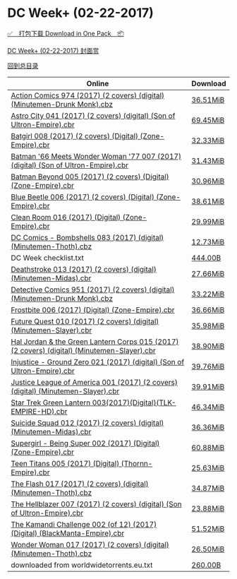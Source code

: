 # DC Week+ (02-22-2017)

[✅&emsp;打包下载 Download in One Pack&emsp;📦](https://pan.baidu.com/s/1pL9OKAJ)

[DC Week+ (02-22-2017) 封面赏](/https://github.com/alicewish/markdown/blob/master/cover/DC-Week-02-22-2017-Covers.md)



[回到总目录](https://github.com/alicewish/markdown/blob/master/Catalogs.md)



Online | Download
--- | ---
[Action Comics 974 (2017) (2 covers) (digital) (Minutemen-Drunk Monk).cbz](https://github.com/alicewish/markdown/blob/master/comic/Action-Comics-974-2017-2-covers-digital-Minutemen-Drunk-Monk-cbz.md) | [36.51MiB](https://pan.baidu.com/s/1pL9OKAJ#list/path=%2FDC%20Week%202017%20Q1%2FDC%20Week%2B%20%2802-22-2017%29%2F%E3%82%A4%E3%82%A2%E3%82%BD%E3%82%B9%E3%82%A6%E3%82%A2%E3%82%B9%E3%82%A4%E3%82%A6%E3%82%AA%E3%82%B7%E3%82%B1%E3%82%A8%E3%82%BF%E3%82%A8%E3%82%A8%E3%82%A8%E3%82%AA%E3%82%AB%E3%82%AA%E3%82%BB%E3%82%BB%E3%82%B1%E3%82%BD%E3%82%B1%E3%82%BB%E3%82%B3%E3%82%B9%E3%82%AA%E3%82%A8%E3%82%A4%E3%82%BF&parentPath=%2FDC%20Week%202017%20Q1)
[Astro City 041 (2017) (2 covers) (digital) (Son of Ultron-Empire).cbr](https://github.com/alicewish/markdown/blob/master/comic/Astro-City-041-2017-2-covers-digital-Son-of-Ultron-Empire-cbr.md) | [69.45MiB](https://pan.baidu.com/s/1pL9OKAJ#list/path=%2FDC%20Week%202017%20Q1%2FDC%20Week%2B%20%2802-22-2017%29%2F%E3%82%AA%E3%82%AB%E3%82%A4%E3%82%B9%E3%82%AA%E3%82%B5%E3%82%AA%E3%82%AB%E3%82%BD%E3%82%B7%E3%82%BB%E3%82%A4%E3%82%BF%E3%82%AB%E3%82%AD%E3%82%AA%E3%82%A6%E3%82%B9%E3%82%AF%E3%82%B9%E3%82%A4%E3%82%A4%E3%82%B7%E3%82%B9%E3%82%A2%E3%82%B5%E3%82%B7%E3%82%AA%E3%82%B1%E3%82%B1%E3%82%AF%E3%82%BB&parentPath=%2FDC%20Week%202017%20Q1)
[Batgirl 008 (2017) (2 covers) (Digital) (Zone-Empire).cbr](https://github.com/alicewish/markdown/blob/master/comic/Batgirl-008-2017-2-covers-Digital-Zone-Empire-cbr.md) | [32.33MiB](https://pan.baidu.com/s/1pL9OKAJ#list/path=%2FDC%20Week%202017%20Q1%2FDC%20Week%2B%20%2802-22-2017%29%2F%E3%82%A4%E3%82%B1%E3%82%B9%E3%82%AD%E3%82%B7%E3%82%B1%E3%82%AD%E3%82%BD%E3%82%AB%E3%82%B9%E3%82%B9%E3%82%AB%E3%82%B3%E3%82%AF%E3%82%BB%E3%82%A6%E3%82%B5%E3%82%A8%E3%82%B7%E3%82%A6%E3%82%A6%E3%82%B7%E3%82%BB%E3%82%B9%E3%82%AD%E3%82%A2%E3%82%A8%E3%82%AD%E3%82%A6%E3%82%AF%E3%82%B9%E3%82%B9&parentPath=%2FDC%20Week%202017%20Q1)
[Batman '66 Meets Wonder Woman '77 007 (2017) (digital) (Son of Ultron-Empire).cbr](https://github.com/alicewish/markdown/blob/master/comic/Batman-66-Meets-Wonder-Woman-77-007-2017-digital-Son-of-Ultron-Empire-cbr.md) | [31.43MiB](https://pan.baidu.com/s/1pL9OKAJ#list/path=%2FDC%20Week%202017%20Q1%2FDC%20Week%2B%20%2802-22-2017%29%2F%E3%82%AD%E3%82%BD%E3%82%AB%E3%82%AA%E3%82%AA%E3%82%A8%E3%82%B7%E3%82%AD%E3%82%BF%E3%82%A2%E3%82%A2%E3%82%B1%E3%82%B7%E3%82%B5%E3%82%B1%E3%82%B3%E3%82%B3%E3%82%AF%E3%82%A4%E3%82%A6%E3%82%A8%E3%82%A8%E3%82%B5%E3%82%AB%E3%82%B3%E3%82%A2%E3%82%BD%E3%82%AA%E3%82%B5%E3%82%B5%E3%82%AF%E3%82%A6&parentPath=%2FDC%20Week%202017%20Q1)
[Batman Beyond 005 (2017) (2 covers) (Digital) (Zone-Empire).cbr](https://github.com/alicewish/markdown/blob/master/comic/Batman-Beyond-005-2017-2-covers-Digital-Zone-Empire-cbr.md) | [30.96MiB](https://pan.baidu.com/s/1pL9OKAJ#list/path=%2FDC%20Week%202017%20Q1%2FDC%20Week%2B%20%2802-22-2017%29%2F%E3%82%B9%E3%82%A4%E3%82%A6%E3%82%A6%E3%82%B7%E3%82%AF%E3%82%BF%E3%82%AB%E3%82%B7%E3%82%B1%E3%82%B7%E3%82%A8%E3%82%A8%E3%82%AD%E3%82%AB%E3%82%AA%E3%82%B9%E3%82%AF%E3%82%AD%E3%82%AB%E3%82%AA%E3%82%B1%E3%82%A6%E3%82%A8%E3%82%BF%E3%82%B9%E3%82%B7%E3%82%AB%E3%82%AF%E3%82%A2%E3%82%AA%E3%82%B3&parentPath=%2FDC%20Week%202017%20Q1)
[Blue Beetle 006 (2017) (2 covers) (Digital) (Zone-Empire).cbr](https://github.com/alicewish/markdown/blob/master/comic/Blue-Beetle-006-2017-2-covers-Digital-Zone-Empire-cbr.md) | [38.61MiB](https://pan.baidu.com/s/1pL9OKAJ#list/path=%2FDC%20Week%202017%20Q1%2FDC%20Week%2B%20%2802-22-2017%29%2F%E3%82%AA%E3%82%AA%E3%82%BF%E3%82%BD%E3%82%AB%E3%82%A4%E3%82%A2%E3%82%A6%E3%82%A6%E3%82%BD%E3%82%A6%E3%82%A8%E3%82%BB%E3%82%AF%E3%82%AA%E3%82%BB%E3%82%BD%E3%82%B7%E3%82%A2%E3%82%A8%E3%82%A2%E3%82%A4%E3%82%A8%E3%82%AA%E3%82%BB%E3%82%AD%E3%82%AA%E3%82%A2%E3%82%A2%E3%82%A2%E3%82%AF%E3%82%B3&parentPath=%2FDC%20Week%202017%20Q1)
[Clean Room 016 (2017) (Digital) (Zone-Empire).cbr](https://github.com/alicewish/markdown/blob/master/comic/Clean-Room-016-2017-Digital-Zone-Empire-cbr.md) | [29.99MiB](https://pan.baidu.com/s/1pL9OKAJ#list/path=%2FDC%20Week%202017%20Q1%2FDC%20Week%2B%20%2802-22-2017%29%2F%E3%82%B3%E3%82%BD%E3%82%BD%E3%82%BB%E3%82%A4%E3%82%A6%E3%82%AD%E3%82%B1%E3%82%AD%E3%82%AF%E3%82%B1%E3%82%B9%E3%82%AD%E3%82%B1%E3%82%BB%E3%82%A8%E3%82%BD%E3%82%A4%E3%82%AF%E3%82%AD%E3%82%AB%E3%82%AB%E3%82%B1%E3%82%A4%E3%82%BD%E3%82%A2%E3%82%A2%E3%82%B1%E3%82%A6%E3%82%BF%E3%82%A8%E3%82%AF&parentPath=%2FDC%20Week%202017%20Q1)
[DC Comics - Bombshells 083 (2017) (digital) (Minutemen-Thoth).cbz](https://github.com/alicewish/markdown/blob/master/comic/DC-Comics-Bombshells-083-2017-digital-Minutemen-Thoth-cbz.md) | [12.73MiB](https://pan.baidu.com/s/1pL9OKAJ#list/path=%2FDC%20Week%202017%20Q1%2FDC%20Week%2B%20%2802-22-2017%29%2F%E3%82%BD%E3%82%AB%E3%82%A4%E3%82%B3%E3%82%A8%E3%82%A6%E3%82%B7%E3%82%AF%E3%82%BB%E3%82%BB%E3%82%BD%E3%82%B3%E3%82%A2%E3%82%B9%E3%82%AF%E3%82%BB%E3%82%A2%E3%82%AA%E3%82%A8%E3%82%AF%E3%82%B3%E3%82%B7%E3%82%AD%E3%82%B9%E3%82%BB%E3%82%A4%E3%82%B1%E3%82%B1%E3%82%B1%E3%82%BD%E3%82%B9%E3%82%AF&parentPath=%2FDC%20Week%202017%20Q1)
DC Week checklist.txt | [444.00B](https://pan.baidu.com/s/1pL9OKAJ#list/path=%2FDC%20Week%202017%20Q1%2FDC%20Week%2B%20%2802-22-2017%29%2F%E3%82%AA%E3%82%A6%E3%82%AB%E3%82%B9%E3%82%A6%E3%82%B5%E3%82%A8%E3%82%BF%E3%82%AF%E3%82%BB%E3%82%AB%E3%82%BD%E3%82%B7%E3%82%A2%E3%82%A4%E3%82%B1%E3%82%BD%E3%82%A6%E3%82%A6%E3%82%B7%E3%82%B7%E3%82%BD%E3%82%A4%E3%82%A2%E3%82%A8%E3%82%B5%E3%82%B5%E3%82%B9%E3%82%A4%E3%82%A8%E3%82%A8%E3%82%A8&parentPath=%2FDC%20Week%202017%20Q1)
[Deathstroke 013 (2017) (2 covers) (digital) (Minutemen-Midas).cbr](https://github.com/alicewish/markdown/blob/master/comic/Deathstroke-013-2017-2-covers-digital-Minutemen-Midas-cbr.md) | [27.66MiB](https://pan.baidu.com/s/1pL9OKAJ#list/path=%2FDC%20Week%202017%20Q1%2FDC%20Week%2B%20%2802-22-2017%29%2F%E3%82%B9%E3%82%A2%E3%82%A6%E3%82%A6%E3%82%BD%E3%82%A6%E3%82%BB%E3%82%AF%E3%82%AF%E3%82%A8%E3%82%B7%E3%82%A8%E3%82%A2%E3%82%BD%E3%82%AD%E3%82%A4%E3%82%AD%E3%82%B9%E3%82%A2%E3%82%A4%E3%82%B3%E3%82%A4%E3%82%AA%E3%82%B3%E3%82%A4%E3%82%AA%E3%82%B3%E3%82%BF%E3%82%BF%E3%82%AF%E3%82%B9%E3%82%AF&parentPath=%2FDC%20Week%202017%20Q1)
[Detective Comics 951 (2017) (2 covers) (digital) (Minutemen-Drunk Monk).cbz](https://github.com/alicewish/markdown/blob/master/comic/Detective-Comics-951-2017-2-covers-digital-Minutemen-Drunk-Monk-cbz.md) | [33.22MiB](https://pan.baidu.com/s/1pL9OKAJ#list/path=%2FDC%20Week%202017%20Q1%2FDC%20Week%2B%20%2802-22-2017%29%2F%E3%82%B1%E3%82%A6%E3%82%AA%E3%82%BD%E3%82%BD%E3%82%B5%E3%82%BF%E3%82%A8%E3%82%B7%E3%82%B3%E3%82%AD%E3%82%BB%E3%82%A4%E3%82%B1%E3%82%AA%E3%82%A8%E3%82%AA%E3%82%AD%E3%82%A8%E3%82%B3%E3%82%BF%E3%82%B7%E3%82%B1%E3%82%AB%E3%82%AB%E3%82%B9%E3%82%A8%E3%82%AF%E3%82%BF%E3%82%A8%E3%82%B7%E3%82%A6&parentPath=%2FDC%20Week%202017%20Q1)
[Frostbite 006 (2017) (Digital) (Zone-Empire).cbr](https://github.com/alicewish/markdown/blob/master/comic/Frostbite-006-2017-Digital-Zone-Empire-cbr.md) | [36.66MiB](https://pan.baidu.com/s/1pL9OKAJ#list/path=%2FDC%20Week%202017%20Q1%2FDC%20Week%2B%20%2802-22-2017%29%2F%E3%82%AA%E3%82%A4%E3%82%B7%E3%82%B9%E3%82%B9%E3%82%BF%E3%82%A8%E3%82%A6%E3%82%BF%E3%82%BB%E3%82%AB%E3%82%BF%E3%82%B1%E3%82%AD%E3%82%B1%E3%82%BF%E3%82%BB%E3%82%BF%E3%82%B5%E3%82%BB%E3%82%BF%E3%82%AB%E3%82%A8%E3%82%AD%E3%82%B9%E3%82%AF%E3%82%AD%E3%82%B9%E3%82%B9%E3%82%BF%E3%82%AB%E3%82%BD&parentPath=%2FDC%20Week%202017%20Q1)
[Future Quest 010 (2017) (2 covers) (digital) (Minutemen-Slayer).cbr](https://github.com/alicewish/markdown/blob/master/comic/Future-Quest-010-2017-2-covers-digital-Minutemen-Slayer-cbr.md) | [35.98MiB](https://pan.baidu.com/s/1pL9OKAJ#list/path=%2FDC%20Week%202017%20Q1%2FDC%20Week%2B%20%2802-22-2017%29%2F%E3%82%BF%E3%82%A8%E3%82%BD%E3%82%AD%E3%82%B1%E3%82%B7%E3%82%AF%E3%82%AA%E3%82%A8%E3%82%A4%E3%82%AF%E3%82%B3%E3%82%BB%E3%82%B7%E3%82%AA%E3%82%A4%E3%82%A6%E3%82%A6%E3%82%A2%E3%82%AF%E3%82%A4%E3%82%A2%E3%82%A4%E3%82%BF%E3%82%BF%E3%82%AD%E3%82%B9%E3%82%A2%E3%82%A2%E3%82%A6%E3%82%A8%E3%82%A2&parentPath=%2FDC%20Week%202017%20Q1)
[Hal Jordan & the Green Lantern Corps 015 (2017) (2 covers) (digital) (Minutemen-Slayer).cbr](https://github.com/alicewish/markdown/blob/master/comic/Hal-Jordan-Green-Lantern-Corps-015-2017-2-covers-digital-Minutemen-Slayer-cbr.md) | [38.90MiB](https://pan.baidu.com/s/1pL9OKAJ#list/path=%2FDC%20Week%202017%20Q1%2FDC%20Week%2B%20%2802-22-2017%29%2F%E3%82%A2%E3%82%B7%E3%82%BF%E3%82%A4%E3%82%BD%E3%82%A8%E3%82%AA%E3%82%BF%E3%82%B1%E3%82%A8%E3%82%A8%E3%82%AD%E3%82%AF%E3%82%AD%E3%82%BB%E3%82%AF%E3%82%B5%E3%82%AA%E3%82%B5%E3%82%AF%E3%82%A8%E3%82%BB%E3%82%A4%E3%82%B1%E3%82%BF%E3%82%AF%E3%82%A4%E3%82%BB%E3%82%BF%E3%82%AA%E3%82%BF%E3%82%AF&parentPath=%2FDC%20Week%202017%20Q1)
[Injustice - Ground Zero 021 (2017) (digital) (Son of Ultron-Empire).cbr](https://github.com/alicewish/markdown/blob/master/comic/Injustice-Ground-Zero-021-2017-digital-Son-of-Ultron-Empire-cbr.md) | [39.76MiB](https://pan.baidu.com/s/1pL9OKAJ#list/path=%2FDC%20Week%202017%20Q1%2FDC%20Week%2B%20%2802-22-2017%29%2F%E3%82%AB%E3%82%B1%E3%82%AD%E3%82%A8%E3%82%BB%E3%82%AF%E3%82%A2%E3%82%A2%E3%82%B3%E3%82%BD%E3%82%A4%E3%82%B9%E3%82%AF%E3%82%B9%E3%82%BB%E3%82%BB%E3%82%A2%E3%82%BB%E3%82%A8%E3%82%A4%E3%82%BF%E3%82%AB%E3%82%A2%E3%82%B1%E3%82%A6%E3%82%B5%E3%82%B7%E3%82%A8%E3%82%AF%E3%82%A4%E3%82%AB%E3%82%A4&parentPath=%2FDC%20Week%202017%20Q1)
[Justice League of America 001 (2017) (2 covers) (digital) (Minutemen-Slayer).cbr](https://github.com/alicewish/markdown/blob/master/comic/Justice-League-of-America-001-2017-2-covers-digital-Minutemen-Slayer-cbr.md) | [39.91MiB](https://pan.baidu.com/s/1pL9OKAJ#list/path=%2FDC%20Week%202017%20Q1%2FDC%20Week%2B%20%2802-22-2017%29%2F%E3%82%BD%E3%82%BD%E3%82%A4%E3%82%BF%E3%82%BB%E3%82%AF%E3%82%A6%E3%82%A6%E3%82%AD%E3%82%B9%E3%82%BD%E3%82%BD%E3%82%B5%E3%82%A8%E3%82%A8%E3%82%BB%E3%82%A6%E3%82%BB%E3%82%A6%E3%82%BF%E3%82%B9%E3%82%A6%E3%82%B9%E3%82%AB%E3%82%AD%E3%82%BF%E3%82%B3%E3%82%B9%E3%82%AB%E3%82%A8%E3%82%B9%E3%82%B1&parentPath=%2FDC%20Week%202017%20Q1)
[Star Trek Green Lantern 003(2017)(Digital)(TLK-EMPIRE-HD).cbr](https://github.com/alicewish/markdown/blob/master/comic/Star-Trek-Green-Lantern-003-2017-Digital-TLK-EMPIRE-HD-cbr.md) | [46.34MiB](https://pan.baidu.com/s/1pL9OKAJ#list/path=%2FDC%20Week%202017%20Q1%2FDC%20Week%2B%20%2802-22-2017%29%2F%E3%82%B3%E3%82%A2%E3%82%A4%E3%82%AA%E3%82%BD%E3%82%B5%E3%82%AF%E3%82%AD%E3%82%B1%E3%82%A4%E3%82%AA%E3%82%B5%E3%82%A2%E3%82%A6%E3%82%BD%E3%82%AD%E3%82%A4%E3%82%AF%E3%82%A4%E3%82%AD%E3%82%A6%E3%82%BB%E3%82%B1%E3%82%A8%E3%82%AB%E3%82%B1%E3%82%B3%E3%82%AD%E3%82%B9%E3%82%AF%E3%82%AA%E3%82%B1&parentPath=%2FDC%20Week%202017%20Q1)
[Suicide Squad 012 (2017) (2 covers) (digital) (Minutemen-Midas).cbr](https://github.com/alicewish/markdown/blob/master/comic/Suicide-Squad-012-2017-2-covers-digital-Minutemen-Midas-cbr.md) | [36.36MiB](https://pan.baidu.com/s/1pL9OKAJ#list/path=%2FDC%20Week%202017%20Q1%2FDC%20Week%2B%20%2802-22-2017%29%2F%E3%82%B5%E3%82%AF%E3%82%B7%E3%82%AD%E3%82%A6%E3%82%AB%E3%82%AD%E3%82%A6%E3%82%B1%E3%82%AB%E3%82%A4%E3%82%A2%E3%82%A2%E3%82%B7%E3%82%BF%E3%82%AD%E3%82%B3%E3%82%AA%E3%82%AA%E3%82%BD%E3%82%BF%E3%82%BB%E3%82%AB%E3%82%A6%E3%82%B9%E3%82%BB%E3%82%B7%E3%82%BF%E3%82%A8%E3%82%AA%E3%82%BB%E3%82%B1&parentPath=%2FDC%20Week%202017%20Q1)
[Supergirl - Being Super 002 (2017) (Digital) (Zone-Empire).cbr](https://github.com/alicewish/markdown/blob/master/comic/Supergirl-Being-Super-002-2017-Digital-Zone-Empire-cbr.md) | [60.88MiB](https://pan.baidu.com/s/1pL9OKAJ#list/path=%2FDC%20Week%202017%20Q1%2FDC%20Week%2B%20%2802-22-2017%29%2F%E3%82%B7%E3%82%B3%E3%82%A2%E3%82%B7%E3%82%A4%E3%82%A2%E3%82%AF%E3%82%BB%E3%82%A2%E3%82%AB%E3%82%BF%E3%82%B3%E3%82%B3%E3%82%A6%E3%82%A2%E3%82%AB%E3%82%BB%E3%82%B3%E3%82%B3%E3%82%B3%E3%82%A4%E3%82%B7%E3%82%A4%E3%82%B9%E3%82%A4%E3%82%A2%E3%82%A2%E3%82%A8%E3%82%AA%E3%82%B5%E3%82%B5%E3%82%B1&parentPath=%2FDC%20Week%202017%20Q1)
[Teen Titans 005 (2017) (Digital) (Thornn-Empire).cbr](https://github.com/alicewish/markdown/blob/master/comic/Teen-Titans-005-2017-Digital-Thornn-Empire-cbr.md) | [25.63MiB](https://pan.baidu.com/s/1pL9OKAJ#list/path=%2FDC%20Week%202017%20Q1%2FDC%20Week%2B%20%2802-22-2017%29%2F%E3%82%B7%E3%82%B7%E3%82%B1%E3%82%AD%E3%82%AB%E3%82%B3%E3%82%B5%E3%82%AB%E3%82%B7%E3%82%BD%E3%82%A4%E3%82%B5%E3%82%B7%E3%82%B3%E3%82%B1%E3%82%A8%E3%82%BD%E3%82%B5%E3%82%A4%E3%82%AD%E3%82%A8%E3%82%A8%E3%82%B9%E3%82%B7%E3%82%A4%E3%82%A6%E3%82%AD%E3%82%A8%E3%82%A8%E3%82%BF%E3%82%A6%E3%82%B3&parentPath=%2FDC%20Week%202017%20Q1)
[The Flash 017 (2017) (2 covers) (digital) (Minutemen-Thoth).cbz](https://github.com/alicewish/markdown/blob/master/comic/Flash-017-2017-2-covers-digital-Minutemen-Thoth-cbz.md) | [34.87MiB](https://pan.baidu.com/s/1pL9OKAJ#list/path=%2FDC%20Week%202017%20Q1%2FDC%20Week%2B%20%2802-22-2017%29%2F%E3%82%AB%E3%82%AA%E3%82%B1%E3%82%BF%E3%82%A4%E3%82%BB%E3%82%A2%E3%82%A8%E3%82%B3%E3%82%A6%E3%82%A8%E3%82%A6%E3%82%A4%E3%82%A8%E3%82%A4%E3%82%A4%E3%82%A8%E3%82%B1%E3%82%B5%E3%82%A4%E3%82%AB%E3%82%B9%E3%82%BD%E3%82%A2%E3%82%A2%E3%82%AF%E3%82%B1%E3%82%B5%E3%82%A2%E3%82%AB%E3%82%AB%E3%82%A6&parentPath=%2FDC%20Week%202017%20Q1)
[The Hellblazer 007 (2017) (2 covers) (digital) (Son of Ultron-Empire).cbr](https://github.com/alicewish/markdown/blob/master/comic/Hellblazer-007-2017-2-covers-digital-Son-of-Ultron-Empire-cbr.md) | [23.88MiB](https://pan.baidu.com/s/1pL9OKAJ#list/path=%2FDC%20Week%202017%20Q1%2FDC%20Week%2B%20%2802-22-2017%29%2F%E3%82%B3%E3%82%B1%E3%82%A6%E3%82%AA%E3%82%BF%E3%82%AB%E3%82%A2%E3%82%AB%E3%82%B9%E3%82%AF%E3%82%A8%E3%82%BB%E3%82%AA%E3%82%AA%E3%82%A6%E3%82%AA%E3%82%AF%E3%82%B1%E3%82%BF%E3%82%A4%E3%82%BD%E3%82%B1%E3%82%A8%E3%82%AA%E3%82%B9%E3%82%B5%E3%82%AF%E3%82%B5%E3%82%A2%E3%82%BD%E3%82%A6%E3%82%AD&parentPath=%2FDC%20Week%202017%20Q1)
[The Kamandi Challenge 002 (of 12) (2017) (Digital) (BlackManta-Empire).cbr](https://github.com/alicewish/markdown/blob/master/comic/Kamandi-Challenge-002-of-12-2017-Digital-BlackManta-Empire-cbr.md) | [51.52MiB](https://pan.baidu.com/s/1pL9OKAJ#list/path=%2FDC%20Week%202017%20Q1%2FDC%20Week%2B%20%2802-22-2017%29%2F%E3%82%B9%E3%82%A6%E3%82%A2%E3%82%A8%E3%82%B5%E3%82%B3%E3%82%A2%E3%82%AF%E3%82%AD%E3%82%B5%E3%82%AD%E3%82%BF%E3%82%A2%E3%82%BB%E3%82%A2%E3%82%BB%E3%82%B1%E3%82%AB%E3%82%B3%E3%82%B3%E3%82%A2%E3%82%A8%E3%82%BF%E3%82%A8%E3%82%B3%E3%82%BD%E3%82%A8%E3%82%A8%E3%82%AD%E3%82%B1%E3%82%A2%E3%82%B5&parentPath=%2FDC%20Week%202017%20Q1)
[Wonder Woman 017 (2017) (2 covers) (digital) (Minutemen-Thoth).cbz](https://github.com/alicewish/markdown/blob/master/comic/Wonder-Woman-017-2017-2-covers-digital-Minutemen-Thoth-cbz.md) | [26.50MiB](https://pan.baidu.com/s/1pL9OKAJ#list/path=%2FDC%20Week%202017%20Q1%2FDC%20Week%2B%20%2802-22-2017%29%2F%E3%82%B1%E3%82%A2%E3%82%A4%E3%82%B3%E3%82%A2%E3%82%B9%E3%82%B5%E3%82%A8%E3%82%A6%E3%82%BF%E3%82%AD%E3%82%B5%E3%82%AA%E3%82%BF%E3%82%BF%E3%82%B1%E3%82%B1%E3%82%B1%E3%82%BD%E3%82%BF%E3%82%B5%E3%82%B5%E3%82%BF%E3%82%AF%E3%82%B3%E3%82%AF%E3%82%B7%E3%82%AB%E3%82%B7%E3%82%AB%E3%82%AF%E3%82%AD&parentPath=%2FDC%20Week%202017%20Q1)
downloaded from worldwidetorrents.eu.txt | [260.00B](https://pan.baidu.com/s/1pL9OKAJ#list/path=%2FDC%20Week%202017%20Q1%2FDC%20Week%2B%20%2802-22-2017%29%2F%E3%82%A4%E3%82%BB%E3%82%B9%E3%82%AD%E3%82%BD%E3%82%AF%E3%82%A4%E3%82%BD%E3%82%BF%E3%82%AD%E3%82%AA%E3%82%B1%E3%82%AF%E3%82%AD%E3%82%AB%E3%82%B9%E3%82%B1%E3%82%A4%E3%82%AB%E3%82%BD%E3%82%AF%E3%82%A2%E3%82%AD%E3%82%AB%E3%82%AB%E3%82%B3%E3%82%AB%E3%82%AF%E3%82%B3%E3%82%A2%E3%82%B1%E3%82%A6&parentPath=%2FDC%20Week%202017%20Q1)